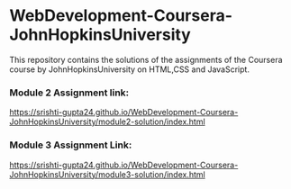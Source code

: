 # WebDevelopment-Coursera-JohnHopkinsUniversity
This repository contains the solutions of the assignments of the Coursera course by JohnHopkinsUniversity on HTML,CSS and JavaScript.

### Module 2 Assignment link:
https://srishti-gupta24.github.io/WebDevelopment-Coursera-JohnHopkinsUniversity/module2-solution/index.html

### Module 3 Assignment Link:
https://srishti-gupta24.github.io/WebDevelopment-Coursera-JohnHopkinsUniversity/module3-solution/index.html
